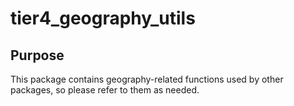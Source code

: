 # tier4_geography_utils

## Purpose

This package contains geography-related functions used by other packages, so please refer to them as needed.
